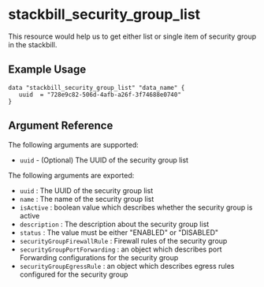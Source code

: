# stackbill_security_group_list

This resource would help us to get either list or single item of security group in the stackbill.

## Example Usage

```
data "stackbill_security_group_list" "data_name" {
   uuid  = "728e9c82-506d-4afb-a26f-3f74688e0740"
}

```

## Argument Reference

The following arguments are supported:

- `uuid` - (Optional) The UUID of the security group list

The following arguments are exported:

- `uuid` : The UUID of the security group list
- `name` : The name of the security group list
- `isActive` : boolean value which describes whether the security group is active
- `description` : The description about the security group list
- `status` : The value must be either "ENABLED" or "DISABLED"
- `securityGroupFirewallRule` : Firewall rules of the security group
- `securityGroupPortForwarding` : an object which describes port Forwarding configurations for the security group
- `securityGroupEgressRule` : an object which describes egress rules configured for the security group
